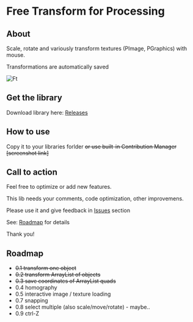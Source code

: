 # Free Transform for Processing

## About

Scale, rotate and variously transform textures (PImage, PGraphics) with mouse. 

Transformations are automatically saved

![Ft](http://i.imgur.com/FxJHjKs.png)

## Get the library 

Download library here: [Releases](https://github.com/barelief/freeTransform-processing/releases)

## How to use

Copy it to your libraries forlder 
~~or use built-in Contribution Manager [screenshot link]~~

## Call to action

Feel free to optimize or add new features. 

This lib needs your comments, code optimization, other improvemens. 

Please use it and give feedback in [Issues](https://github.com/barelief/freeTransform-processing/issues) section

See: [Roadmap](https://github.com/barelief/freeTransform-processing/tree/master#roadmap) for details


Thank you!

## Roadmap
* ~~0.1 transform one object~~
* ~~0.2 transform ArrayList of objects~~
* ~~0.3 save coordinates of ArrayList quads~~
* 0.4 homography
* 0.5 interactive image / texture loading 
* 0.7 snapping
* 0.8 select multiple (also scale/move/rotate) - maybe..
* 0.9 ctrl-Z
